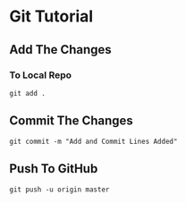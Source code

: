 # Git Tutorial

## Add The Changes
### To Local Repo

`git add .`

## Commit The Changes

`git commit -m "Add and Commit Lines Added"`

## Push To GitHub

`git push -u origin master`